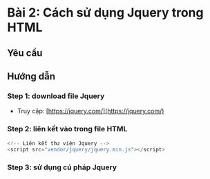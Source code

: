 # Bài 2: Cách sử dụng Jquery trong HTML
## Yêu cầu


## Hướng dẫn
### Step 1: download file Jquery
- Truy cập: [https://jquery.com/](https://jquery.com/)

### Step 2: liên kết vào trong file HTML
```js
<!-- Liên kết thư viện Jquery -->
<script src="vendor/jquery/jquery.min.js"></script>
```

### Step 3: sử dụng cú pháp Jquery
